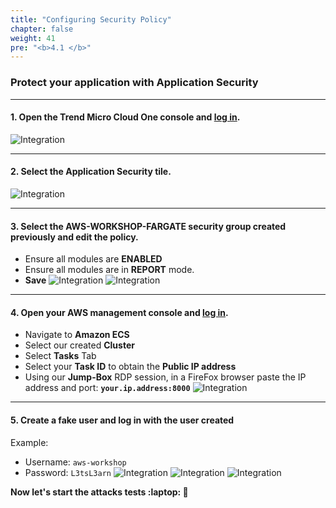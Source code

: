 ```yaml
---
title: "Configuring Security Policy"
chapter: false
weight: 41
pre: "<b>4.1 </b>"
---
```


### Protect your application with Application Security
---
 
#### 1.	Open the Trend Micro Cloud One console and [log in](https://cloudone.trendmicro.com). 
![Integration](/images/c1-signin.png)

---

#### 2.	Select the Application Security tile.
![Integration](/images/c1as-tile.png)

---

#### 3.	Select the **AWS-WORKSHOP-FARGATE** security group created previously and edit the policy.
- Ensure all modules are **ENABLED**
- Ensure all modules are in **REPORT** mode.
- **Save**
![Integration](/images/policy-setup-fargate.png)
![Integration](/images/starting-fargate.png)

---

#### 4.	Open your AWS management console and [log in](https://aws.amazon.com/).
- Navigate to **Amazon ECS**
- Select our created **Cluster**
- Select **Tasks** Tab
- Select your **Task ID** to obtain the **Public IP address**
- Using our **Jump-Box** RDP session, in a FireFox browser paste the IP address and port: <code>**your.ip.address:8000**</code>
![Integration](/images/pygoat.png)

---

#### 5. Create a fake user and log in with the user created
Example:

- Username: <code>aws-workshop</code>
- Password: <code>L3tsL3arn</code>
![Integration](/images/sign-up.png)
![Integration](/images/new_user.png)
![Integration](/images/login_pygoat.png)

**Now let's start the attacks tests :laptop: :rocket:**
